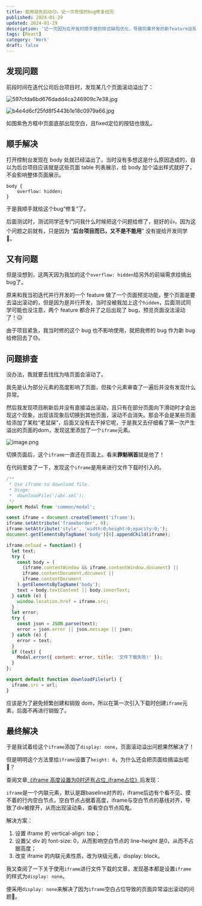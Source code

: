 ```yaml
---
title: 能用就先别动😣，记一次奇怪的bug修复经历
published: 2024-01-29
updated: 2024-01-29
description: '记一次因为在开发时顺手做的样式缺陷优化，导致同事开发的新feature出现bug。能用就先别动代码，修改整体样式代码时，不仅要考虑已有页面，还要考虑到同事并行开发的页面。'
tags: [React]
category: 'Work'
draft: false 
---
```


## 发现问题

前段时间在迭代公司后台项目时，发现某几个页面滚动溢出了：


![597cfda6bd676dadd4ca246909c7e38.jpg](https://p1-juejin.byteimg.com/tos-cn-i-k3u1fbpfcp/849530e1822c4b2294a74dc174415560~tplv-k3u1fbpfcp-jj-mark:0:0:0:0:q75.image#?w=1916&h=968&s=122563&e=jpg&b=fefdfd)


![b4e4d6cf25fd8f5443b1e18c0979a66.jpg](https://p6-juejin.byteimg.com/tos-cn-i-k3u1fbpfcp/0007bd3d81b54d2992cdc00992f9b0cd~tplv-k3u1fbpfcp-jj-mark:0:0:0:0:q75.image#?w=1916&h=972&s=118843&e=jpg&b=fdfcfc)

如图紫色方框中页面底部出现空白，且fixed定位的按钮也很乱。

## 顺手解决

打开控制台发现在 body 处就已经溢出了，当时没有多想这是什么原因造成的，自以为后台项目应该就是这些页面 table 列表展示，给 body 加个溢出样式就好了，不会影响整体页面展示。

```less
body {
	overflow: hidden;
}
```

于是我顺手就给这个bug“修复”了。

后面测试时，测试同学还专门问我什么时候把这个问题给修了，挺好的👍，因为这个问题之前就有，只是因为 “**后台项目而已，又不是不能用**” 没有提给开发同学🤣。

## 又有问题

但是没想到，这两天因为我加的这个`overflow: hidden`给另外的前端需求给搞出bug了。

原来和我当初迭代并行开发的一个 feature 做了一个页面预览功能，整个页面是要去溢出滚动的，但是因为是并行开发，当时没被我加上这个`hidden`，后面测试同学可能也没注意，两个 feature 都合并了之后出现了 bug，预览页面没法滚动了！😥

由于项目紧急，我当时修的这个 bug 也不影响使用，就把我修的 bug 作为新 bug 给修回去了😓。

## 问题排查

没办法，我就要去找找为啥页面会滚动了。

我先是认为部分元素的高度影响了页面，但挨个元素审查了一遍后并没有发现什么异常。

然后我发现项目刷新后并没有直接溢出滚动，且只有在部分页面向下滑动时才会出现这个现象，出现该现象后切换到其他页面，滚动不会消失。那会不会是某些页面给添加了某粒“老鼠屎”，后面又没有去干掉它呢，于是我又去仔细看了第一次产生溢出的页面的dom，发现这里添加了一个`iframe`元素。


![image.png](https://p3-juejin.byteimg.com/tos-cn-i-k3u1fbpfcp/8513e1aada7743799c8c03c078742c5b~tplv-k3u1fbpfcp-jj-mark:0:0:0:0:q75.image#?w=1046&h=104&s=18763&e=png&b=f7f7f7)

切换页面后，这个`iframe`一直还在页面上。看来**罪魁祸首**就是他了！

在代码里查了一下，发现这个`iframe`是用来进行文件下载时引入的。

```js
/**
 * Use iframe to download file.
 * Usage:
 *  downloadFile('/abc.xml');
 */
import Modal from 'common/modal';

const iframe = document.createElement('iframe');
iframe.setAttribute('frameborder', 0);
iframe.setAttribute('style', 'width:0;height:0;opacity:0;');
document.getElementsByTagName('body')[0].appendChild(iframe);

iframe.onload = function() {
  let text;
  try {
    const body = (
      (iframe.contentWindow && iframe.contentWindow.document) ||
      iframe.contentDocument.document ||
      iframe.contentDocument
    ).getElementsByTagName('body');
    text = body.textContent || body.innerText;
  } catch (e) {
    window.location.href = iframe.src;
  }
  let error;
  try {
    const json = JSON.parse(text);
    error = json.error || json.message || json;
  } catch (e) {
    error = text;
  }
  if (text) {
    Modal.error({ content: error, title: '文件下载失败!' });
  }
};

export default function downloadFile(url) {
  iframe.src = url;
}
```

应该是为了避免频繁创建和销毁 dom，所以在第一次引入下载时创建`iframe`元素，后面不再进行销毁了。



## 最终解决

于是我试着给这个`iframe`添加了`display: none`，页面滚动溢出问题果然解决了！

但是明明这个方法里给`iframe`设置了`height: 0`，为什么还会把页面给搞溢出呢🫤？



查阅文章[《iframe 高度设置为0时还有占位_iframe占位》](https://blog.csdn.net/you227/article/details/120523359)后发现：

`iframe`是一个内联元素，默认是跟baseline对齐的，iframe后边有个看不见、摸不着的行内空白节点，空白节点占据着高度，iframe与空白节点的基线对齐，导致了div被撑开，从而出现滚动条，查看空白节点捣鬼。

解决方案：

1. 设置 iframe 的 vertical-align: top；
2. 设置父 div 的 font-size: 0，从而影响空白节点的 line-height 是0，从而不占据高度；
3. 改变 iframe 的内联元素性质，改为块级元素，display: block。



我又查阅了一下关于使用`iframe`进行文件下载的文章，发现基本都是设置`iframe`的样式为`display: none`。

便采用`display: none`来解决了因为`iframe`空白占位导致的页面异常溢出滚动的问题🫡。